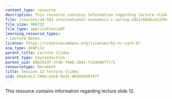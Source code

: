 ```yaml
---
content_type: resource
description: This resource contains information regarding lecture slide 12.
file: /courses/14-581-international-economics-i-spring-2013/68a6cdc2296eedc69a25063d1bd87477_MIT14_581S13_Lecslides12.pdf
file_size: 966732
file_type: application/pdf
learning_resource_types:
- Lecture Notes
license: https://creativecommons.org/licenses/by-nc-sa/4.0/
ocw_type: OCWFile
parent_title: Lecture Slides
parent_type: CourseSection
parent_uid: 85b25e3f-3fd6-744b-2941-fcb4e98f7c71
resourcetype: Document
title: Session 12 lecture slides
uid: 68a6cdc2-296e-edc6-9a25-063d1bd87477
---
```

This resource contains information regarding lecture slide 12.